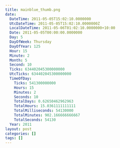 ```yaml
---
title: mainblue_thumb.png
date:
  DateTime: 2011-05-05T15:02:10.0000000
  UtcDateTime: 2011-05-05T15:02:10.0000000Z
  LocalDateTime: 2011-05-06T01:02:10.0000000+10:00
  Date: 2011-05-05T00:00:00.0000000
  Day: 5
  DayOfWeek: Thursday
  DayOfYear: 125
  Hour: 15
  Minute: 2
  Month: 5
  Second: 10
  Ticks: 634402045300000000
  UtcTicks: 634402045300000000
  TimeOfDay:
    Ticks: 541300000000
    Hours: 15
    Minutes: 2
    Seconds: 10
    TotalDays: 0.62650462962963
    TotalHours: 15.0361111111111
    TotalMilliseconds: 54130000
    TotalMinutes: 902.166666666667
    TotalSeconds: 54130
  Year: 2011
layout: post
categories: []
tags: []
---
```


